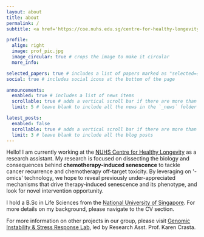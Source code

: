 ```yaml
---
layout: about
title: about
permalink: /
subtitle: <a href='https://coe.nuhs.edu.sg/centre-for-healthy-longevity'> NUHS Centre for Healthy Longevity</a>, Singapore

profile:
  align: right
  image: prof_pic.jpg
  image_circular: true # crops the image to make it circular
  more_info:

selected_papers: true # includes a list of papers marked as "selected={true}"
social: true # includes social icons at the bottom of the page

announcements:
  enabled: true # includes a list of news items
  scrollable: true # adds a vertical scroll bar if there are more than 3 news items
  limit: 5 # leave blank to include all the news in the `_news` folder

latest_posts:
  enabled: false
  scrollable: true # adds a vertical scroll bar if there are more than 3 new posts items
  limit: 3 # leave blank to include all the blog posts
---
```


Hello! I am currently working at the [NUHS Centre for Healthy Longevity](https://coe.nuhs.edu.sg/centre-for-healthy-longevity) as a research assistant. My research is focused on dissecting the biology and consequences behind **chemotherapy-induced senescence** to tackle cancer recurrence and chemotherapy off-target toxicity. By leveraging on '-omics' technology, we hope to reveal previously under-appreciated mechanisms that drive therapy-induced senescence and its phenotype, and look for novel intervention opportunity.

I hold a B.Sc in Life Sciences from the [National University of Singapore](https://nus.edu.sg). For more details on my background, please navigate to the CV section.

For more information on other projects in our group, please visit [Genomic Instability & Stress Response Lab](https://www.crastalab.com/), led by Research Asst. Prof. Karen Crasta.
